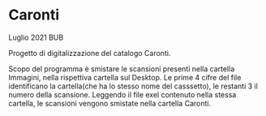 # Caronti
Luglio 2021
BUB

Progetto di digitalizzazione del catalogo Caronti. 

Scopo del programma è smistare le scansioni presenti nella cartella Immagini, nella rispettiva cartella sul Desktop.
Le prime 4 cifre del file identificano la cartella(che ha lo stesso nome del casssetto), le restanti 3 il numero della scansione. Leggendo il file exel contenuto nella stessa cartella, le scansioni vengono smistate nella cartella Caronti.

